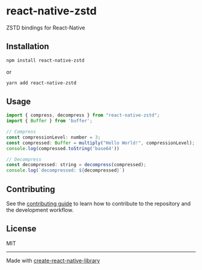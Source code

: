 # react-native-zstd
ZSTD bindings for React-Native
## Installation

```sh
npm install react-native-zstd
```
or
```sh
yarn add react-native-zstd
```

## Usage

```js
import { compress, decompress } from "react-native-zstd";
import { Buffer } from 'buffer';

// Compress
const compressionLevel: number = 3;
const compressed: Buffer = multiply("Hello World!", compressionLevel);
console.log(compressed.toString('base64'))

// Decompress
const decompressed: string = decompress(compressed);
console.log(`decompressed: ${decompressed}`)

```

## Contributing

See the [contributing guide](CONTRIBUTING.md) to learn how to contribute to the repository and the development workflow.

## License

MIT

---

Made with [create-react-native-library](https://github.com/callstack/react-native-builder-bob)
